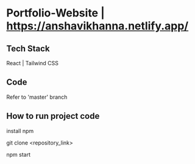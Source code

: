 # Portfolio-Website | https://anshavikhanna.netlify.app/

## Tech Stack
React | Tailwind CSS

## Code
Refer to 'master' branch

## How to run project code
install npm

git clone <repository_link>

npm start
